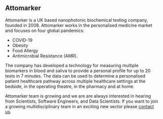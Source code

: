 ## Attomarker

Attomarker is a UK based nanophotonic biochemical testing company, founded in 2008.
Attomarker works in the personalised medicine market and focuses on four global pandemics: 
* COVID-19
* Obesity
* Food Allergy
* Antimicrobial Resistance (AMR). 

The company has developed a technology for measuring multiple biomarkers in blood and saliva to provide a personal profile for up to 20 tests in 7 minutes. 
The data can be used to determine a personalised patient healthcare pathway across multiple healthcare settings at the bedside, 
in the operating theatre, in the pharmacy and at home.

Attomarker team is growing and we are are always interested in hearing from Scientists, Software Engineers, and Data Scientists. If you want to join a growing multidisciplinary team in an exciting new sector please [contact us](https://www.attomarker.com/want-to-know-more).

